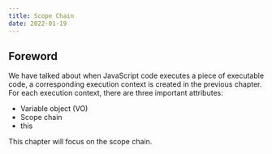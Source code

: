 ```yaml
---
title: Scope Chain
date: 2022-01-19
---
```


## Foreword

We have talked about when JavaScript code executes a piece of executable code, a corresponding execution context is created in the previous chapter.
For each execution context, there are three important attributes:

- Variable object (VO)
- Scope chain
- this

This chapter will focus on the scope chain.


